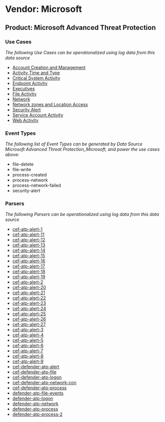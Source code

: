Vendor: Microsoft
=================
Product: Microsoft Advanced Threat Protection
---------------------------------------------

### Use Cases

_The following Use Cases can be operationalized using log data from this data source_

* [Account Creation and Management](../UseCases/usecase_account_creation_and_management.md)
* [Activity Time  and Type](../UseCases/usecase_activity_time__and_type.md)
* [Critical System Activity](../UseCases/usecase_critical_system_activity.md)
* [Endpoint Activity](../UseCases/usecase_endpoint_activity.md)
* [Executives](../UseCases/usecase_executives.md)
* [File Activity](../UseCases/usecase_file_activity.md)
* [Network](../UseCases/usecase_network.md)
* [Network zones and Location Access](../UseCases/usecase_network_zones_and_location_access.md)
* [Security Alert](../UseCases/usecase_security_alert.md)
* [Service Account Activity](../UseCases/usecase_service_account_activity.md)
* [Web Activity](../UseCases/usecase_web_activity.md)


### Event Types

_The following list of Event Types can be generated by Data Source Microsoft Advanced Threat Protection_Microsoft, and power the use cases above:_

- file-delete
- file-write
- process-created
- process-network
- process-network-failed
- security-alert


### Parsers

_The following Parsers can be operationalized using log data from this data source_

* [cef-atp-alert-1](../Parsers/parserContent_cef-atp-alert-1.md)
* [cef-atp-alert-11](../Parsers/parserContent_cef-atp-alert-11.md)
* [cef-atp-alert-12](../Parsers/parserContent_cef-atp-alert-12.md)
* [cef-atp-alert-13](../Parsers/parserContent_cef-atp-alert-13.md)
* [cef-atp-alert-14](../Parsers/parserContent_cef-atp-alert-14.md)
* [cef-atp-alert-15](../Parsers/parserContent_cef-atp-alert-15.md)
* [cef-atp-alert-16](../Parsers/parserContent_cef-atp-alert-16.md)
* [cef-atp-alert-17](../Parsers/parserContent_cef-atp-alert-17.md)
* [cef-atp-alert-18](../Parsers/parserContent_cef-atp-alert-18.md)
* [cef-atp-alert-19](../Parsers/parserContent_cef-atp-alert-19.md)
* [cef-atp-alert-2](../Parsers/parserContent_cef-atp-alert-2.md)
* [cef-atp-alert-20](../Parsers/parserContent_cef-atp-alert-20.md)
* [cef-atp-alert-21](../Parsers/parserContent_cef-atp-alert-21.md)
* [cef-atp-alert-22](../Parsers/parserContent_cef-atp-alert-22.md)
* [cef-atp-alert-23](../Parsers/parserContent_cef-atp-alert-23.md)
* [cef-atp-alert-24](../Parsers/parserContent_cef-atp-alert-24.md)
* [cef-atp-alert-25](../Parsers/parserContent_cef-atp-alert-25.md)
* [cef-atp-alert-26](../Parsers/parserContent_cef-atp-alert-26.md)
* [cef-atp-alert-27](../Parsers/parserContent_cef-atp-alert-27.md)
* [cef-atp-alert-3](../Parsers/parserContent_cef-atp-alert-3.md)
* [cef-atp-alert-4](../Parsers/parserContent_cef-atp-alert-4.md)
* [cef-atp-alert-5](../Parsers/parserContent_cef-atp-alert-5.md)
* [cef-atp-alert-6](../Parsers/parserContent_cef-atp-alert-6.md)
* [cef-atp-alert-7](../Parsers/parserContent_cef-atp-alert-7.md)
* [cef-atp-alert-8](../Parsers/parserContent_cef-atp-alert-8.md)
* [cef-atp-alert-9](../Parsers/parserContent_cef-atp-alert-9.md)
* [cef-defender-atp-alert](../Parsers/parserContent_cef-defender-atp-alert.md)
* [cef-defender-atp-file](../Parsers/parserContent_cef-defender-atp-file.md)
* [cef-defender-atp-logon](../Parsers/parserContent_cef-defender-atp-logon.md)
* [cef-defender-atp-network-con](../Parsers/parserContent_cef-defender-atp-network-con.md)
* [cef-defender-atp-process](../Parsers/parserContent_cef-defender-atp-process.md)
* [defender-atp-file-events](../Parsers/parserContent_defender-atp-file-events.md)
* [defender-atp-logon](../Parsers/parserContent_defender-atp-logon.md)
* [defender-atp-network](../Parsers/parserContent_defender-atp-network.md)
* [defender-atp-process](../Parsers/parserContent_defender-atp-process.md)
* [defender-atp-process-2](../Parsers/parserContent_defender-atp-process-2.md)
